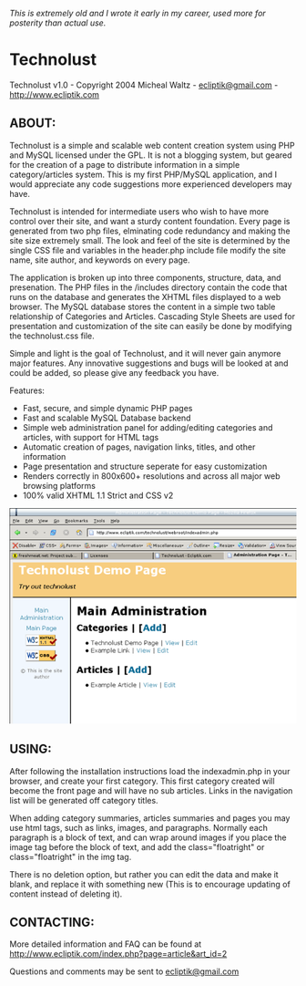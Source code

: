 *This is extremely old and I wrote it early in my career, used more for posterity than actual use.*

# Technolust

Technolust v1.0 - Copyright 2004 Micheal Waltz - ecliptik@gmail.com - http://www.ecliptik.com

## ABOUT:
Technolust is a simple and scalable web content creation system using PHP and MySQL licensed under the GPL. It is not a blogging system, but geared for the creation of a page to distribute information in a simple category/articles system. This is my first PHP/MySQL application, and I would appreciate any code suggestions more experienced developers may have.

Technolust is intended for intermediate users who wish to have more control over their site, and want a sturdy content foundation. Every page is generated from two php files, elminating code redundancy and making the site size extremely small. The look and feel of the site is determined by the single CSS file and variables in the header.php include file modify the site name, site author, and keywords on every page.

The application is broken up into three components, structure, data, and presenation. The PHP files in the /includes directory contain the code that runs on the database and generates the XHTML files displayed to a web browser. The MySQL database stores the content in a simple two table relationship of Categories and Articles. Cascading Style Sheets are used for presentation and customization of the site can easily be done by modifying the technolust.css file.

Simple and light is the goal of Technolust, and it will never gain anymore major features. Any innovative suggestions and bugs will be looked at and could be added, so please give any feedback you have.

Features:

* Fast, secure, and simple dynamic PHP pages
* Fast and scalable MySQL Database backend
* Simple web administration panel for adding/editing categories and articles, with support for HTML tags
* Automatic creation of pages, navigation links, titles, and other information
* Page presentation and structure seperate for easy customization
* Renders correctly in 800x600+ resolutions and across all major web browsing platforms
* 100% valid XHTML 1.1 Strict and CSS v2

![Technolust Screenshot](https://github.com/ecliptik/technolust/raw/master/technolust.png)

## USING:

After following the installation instructions load the indexadmin.php in your browser, and create your first category. This first category created will become the front page and will have no sub articles. Links in the navigation list will be generated off category titles.

When adding category summaries, articles summaries and pages you may use html tags, such as links, images, and paragraphs. Normally each paragraph is a block of text, and can wrap around images if you place the image tag before the block of text, and add the class="floatright" or class="floatright" in the img tag.

There is no deletion option, but rather you can edit the data and make it blank, and replace it with something new (This is to encourage updating of content instead of deleting it).


## CONTACTING:
More detailed information and FAQ can be found at http://www.ecliptik.com/index.php?page=article&art_id=2 

Questions and comments may be sent to ecliptik@gmail.com
